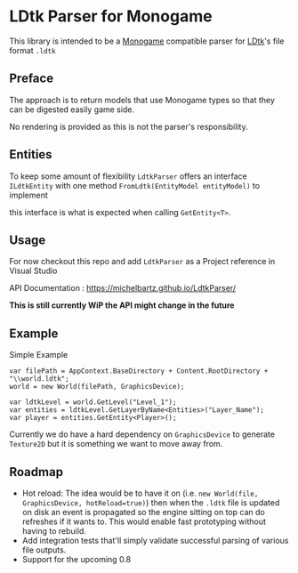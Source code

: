 # LDtk Parser for Monogame

This library is intended to be a [Monogame](https://www.monogame.net/) compatible parser for [LDtk](https://ldtk.io/)'s file format `.ldtk`

## Preface

The approach is to return models that use Monogame types so that they can be digested easily game side.

No rendering is provided as this is not the parser's responsibility.

## Entities

To keep some amount of flexibility `LdtkParser` offers an interface `ILdtkEntity` with one method `FromLdtk(EntityModel entityModel)` to implement

this interface is what is expected when calling `GetEntity<T>`.

## Usage

For now checkout this repo and add `LdtkParser` as a Project reference in Visual Studio

API Documentation : https://michelbartz.github.io/LdtkParser/

**This is still currently WiP the API might change in the future**

## Example

Simple Example
```
var filePath = AppContext.BaseDirectory + Content.RootDirectory + "\\world.ldtk";
world = new World(filePath, GraphicsDevice);

var ldtkLevel = world.GetLevel("Level_1");
var entities = ldtkLevel.GetLayerByName<Entities>("Layer_Name");
var player = entities.GetEntity<Player>();
```

Currently we do have a hard dependency on `GraphicsDevice` to generate `Texture2D` but it is something we want to move away from.

## Roadmap

- Hot reload: The idea would be to have it on (i.e. `new World(file, GraphicsDevice, hotReload=true)`) then when the `.ldtk` file is updated on disk an event is propagated so the engine sitting on top can do refreshes if it wants to. This would enable fast prototyping without having to rebuild.
- Add integration tests that'll simply validate successful parsing of various file outputs.
- Support for the upcoming 0.8